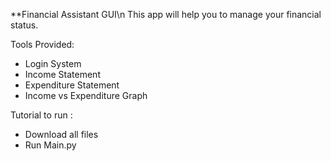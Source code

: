 **Financial Assistant GUI\n
This app will help you to manage your financial status.

Tools Provided:
- Login System
- Income Statement
- Expenditure Statement
- Income vs Expenditure Graph

Tutorial to run :
- Download all files
- Run Main.py
